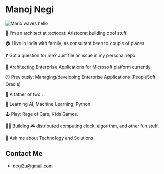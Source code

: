 # Manoj Negi

![Mario waves hello](https://media.giphy.com/media/euAnOkLGWtdHG/giphy.gif)

:wave: I'm an architect at :octocat: Aristocrat building cool stuff.

:house: I live in India with family; as consultant been to couple of places.

❓ Got a question for me? Just file an issue in my personal repo.

🔭 Architecting Enterprise Applications for Microsoft platform currently

🕐 Previously: Managing/developing Enterprise Applications (PeopleSoft, Oracle)

👶 A father of two .

🌱 Learning AI, Machine Learning, Python.

:joystick: Play: Rage of Cars, Kids Games.

👷‍♀️ Building 🎮 distributed computing clock, algorithm, and other fun stuff.

💬 Ask me about Technology and Solutions

## Contact Me

* negi2u@gmail.com
